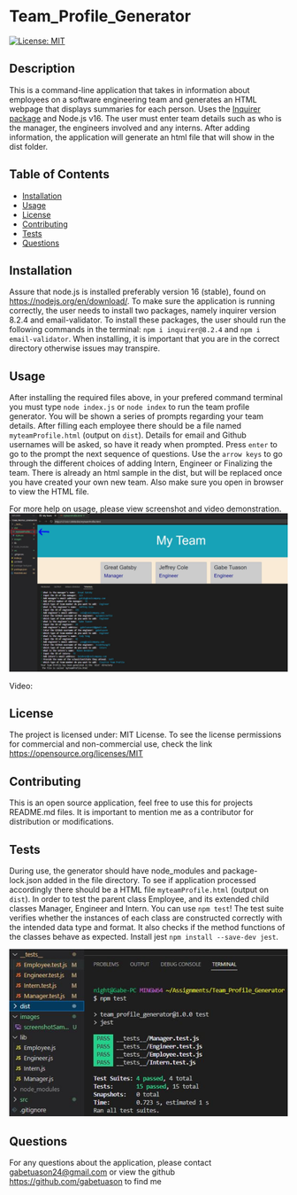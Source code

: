 # Team_Profile_Generator

[![License: MIT](https://img.shields.io/badge/License-MIT-yellow.svg)](https://opensource.org/licenses/MIT)

## Description

This is a command-line application that takes in information about employees on a software engineering team and generates an HTML webpage that displays summaries for each person. Uses the [Inquirer package](https://www.npmjs.com/package/inquirer/v/8.2.4) and Node.js v16. The user must enter team details such as who is the manager, the engineers involved and any interns. After adding information, the application will generate an html file that will show in the dist folder.


## Table of Contents

- [Installation](#installation)
- [Usage](#usage)
- [License](#license)
- [Contributing](#contributing)
- [Tests](#tests)
- [Questions](#questions)

## Installation

Assure that node.js is installed preferably version 16 (stable), found on https://nodejs.org/en/download/. To make sure the application is running correctly, the user needs to install two packages, namely inquirer version 8.2.4 and email-validator. To install these packages, the user should run the following commands in the terminal: `npm i inquirer@8.2.4` and `npm i email-validator`. When installing, it is important that you are in the correct directory otherwise issues may transpire.

## Usage

After installing the required files above, in your prefered command terminal you must type `node index.js` or `node index` to run the team profile generator. You will be shown a series of prompts regarding your team details. After filling each employee there should be a file named `myteamProfile.html` (output on `dist`). Details for email and Github usernames will be asked, so have it ready when prompted. Press `enter` to go to the prompt the next sequence of questions. Use the `arrow keys` to go through the different choices of adding Intern, Engineer or Finalizing the team. There is already an html sample in the dist, but will be replaced once you have created your own new team. Also make sure you open in browser to view the HTML file.    


For more help on usage, please view screenshot and video demonstration.
![screenshot](https://github.com/gabetuason/Team_Profile_Generator/blob/main/images/makingMyTeam.JPG)

Video: 

## License

The project is licensed under: MIT License. To see the license permissions for commercial and non-commercial use, check the link https://opensource.org/licenses/MIT

## Contributing

This is an open source application, feel free to use this for projects README.md files. It is important to mention me as a contributor for distribution or modifications.
  
## Tests

During use, the generator should have node_modules and package-lock.json added in the file directory. To see if application processed accordingly there should be a HTML file `myteamProfile.html` (output on `dist`). In order to test the parent class Employee, and its extended child classes Manager, Engineer and Intern. You can use `npm test`! The test suite verifies whether the instances of each class are constructed correctly with the intended data type and format. It also checks if the method functions of the classes behave as expected. Install jest `npm install --save-dev jest`. 

![screenshot](https://github.com/gabetuason/Team_Profile_Generator/blob/main/images/screenshotTests.JPG)
  
## Questions

For any questions about the application, please contact gabetuason24@gmail.com or view the github https://github.com/gabetuason to find me
